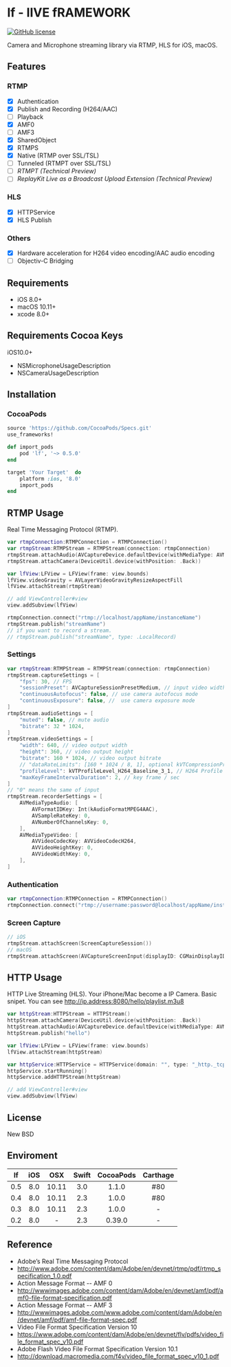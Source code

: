 # lf - lIVE fRAMEWORK
[![GitHub license](https://img.shields.io/badge/license-New%20BSD-blue.svg)](https://raw.githubusercontent.com/shogo4405/lf.swift/master/LICENSE.txt)

Camera and Microphone streaming library via RTMP, HLS for iOS, macOS.

## Features
### RTMP
- [x] Authentication
- [x] Publish and Recording (H264/AAC)
- [ ] Playback
- [x] AMF0
- [ ] AMF3
- [x] SharedObject
- [x] RTMPS
 - [x] Native (RTMP over SSL/TSL)
 - [ ] Tunneled (RTMPT over SSL/TSL)
- [ ] _RTMPT (Technical Preview)_
- [ ] _ReplayKit Live as a Broadcast Upload Extension (Technical Preview)_

### HLS
- [x] HTTPService
- [x] HLS Publish

### Others
- [x] Hardware acceleration for H264 video encoding/AAC audio encoding
- [ ] Objectiv-C Bridging

## Requirements
* iOS 8.0+
* macOS 10.11+
* xcode 8.0+

## Requirements Cocoa Keys
iOS10.0+
* NSMicrophoneUsageDescription
* NSCameraUsageDescription

## Installation
### CocoaPods
```rb
source 'https://github.com/CocoaPods/Specs.git'
use_frameworks!

def import_pods
    pod 'lf', '~> 0.5.0'
end

target 'Your Target'  do
    platform :ios, '8.0'
    import_pods
end
```

## RTMP Usage
Real Time Messaging Protocol (RTMP).
```swift
var rtmpConnection:RTMPConnection = RTMPConnection()
var rtmpStream:RTMPStream = RTMPStream(connection: rtmpConnection)
rtmpStream.attachAudio(AVCaptureDevice.defaultDevice(withMediaType: AVMediaTypeAudio))
rtmpStream.attachCamera(DeviceUtil.device(withPosition: .Back))

var lfView:LFView = LFView(frame: view.bounds)
lfView.videoGravity = AVLayerVideoGravityResizeAspectFill
lfView.attachStream(rtmpStream)

// add ViewController#view
view.addSubview(lfView)

rtmpConnection.connect("rtmp://localhost/appName/instanceName")
rtmpStream.publish("streamName")
// if you want to record a stream.
// rtmpStream.publish("streamName", type: .LocalRecord)
```
### Settings
```swift
var rtmpStream:RTMPStream = RTMPStream(connection: rtmpConnection)
rtmpStream.captureSettings = [
    "fps": 30, // FPS
    "sessionPreset": AVCaptureSessionPresetMedium, // input video width/height
    "continuousAutofocus": false, // use camera autofocus mode
    "continuousExposure": false, //  use camera exposure mode
]
rtmpStream.audioSettings = [
    "muted": false, // mute audio
    "bitrate": 32 * 1024,
]
rtmpStream.videoSettings = [
    "width": 640, // video output width
    "height": 360, // video output height
    "bitrate": 160 * 1024, // video output bitrate
    // "dataRateLimits": [160 * 1024 / 8, 1], optional kVTCompressionPropertyKey_DataRateLimits property
    "profileLevel": kVTProfileLevel_H264_Baseline_3_1, // H264 Profile require "import VideoToolbox"
    "maxKeyFrameIntervalDuration": 2, // key frame / sec
]
// "0" means the same of input
rtmpStream.recorderSettings = [
    AVMediaTypeAudio: [
        AVFormatIDKey: Int(kAudioFormatMPEG4AAC),
        AVSampleRateKey: 0,
        AVNumberOfChannelsKey: 0,
    ],
    AVMediaTypeVideo: [
        AVVideoCodecKey: AVVideoCodecH264,
        AVVideoHeightKey: 0,
        AVVideoWidthKey: 0,
    ],
]
```
### Authentication
```swift
var rtmpConnection:RTMPConnection = RTMPConnection()
rtmpConnection.connect("rtmp://username:password@localhost/appName/instanceName")
```

### Screen Capture
```swift
// iOS
rtmpStream.attachScreen(ScreenCaptureSession())
// macOS
rtmpStream.attachScreen(AVCaptureScreenInput(displayID: CGMainDisplayID()))
```

## HTTP Usage
HTTP Live Streaming (HLS). Your iPhone/Mac become a IP Camera. Basic snipet. You can see http://ip.address:8080/hello/playlist.m3u8 
```swift
var httpStream:HTTPStream = HTTPStream()
httpStream.attachCamera(DeviceUtil.device(withPosition: .Back))
httpStream.attachAudio(AVCaptureDevice.defaultDevice(withMediaType: AVMediaTypeAudio))
httpStream.publish("hello")

var lfView:LFView = LFView(frame: view.bounds)
lfView.attachStream(httpStream)

var httpService:HTTPService = HTTPService(domain: "", type: "_http._tcp", name: "lf", port: 8080)
httpService.startRunning()
httpService.addHTTPStream(httpStream)

// add ViewController#view
view.addSubview(lfView)
```

## License
New BSD

## Enviroment
|lf|iOS|OSX|Swift|CocoaPods|Carthage|
|:----:|:----:|:----:|:----:|:----:|:----:|
|0.5|8.0|10.11|3.0|1.1.0|#80|
|0.4|8.0|10.11|2.3|1.0.0|#80|
|0.3|8.0|10.11|2.3|1.0.0|-|
|0.2|8.0|-|2.3|0.39.0|-|

## Reference
* Adobe’s Real Time Messaging Protocol
 * http://www.adobe.com/content/dam/Adobe/en/devnet/rtmp/pdf/rtmp_specification_1.0.pdf
* Action Message Format -- AMF 0
 * http://wwwimages.adobe.com/content/dam/Adobe/en/devnet/amf/pdf/amf0-file-format-specification.pdf
* Action Message Format -- AMF 3 
 * http://wwwimages.adobe.com/www.adobe.com/content/dam/Adobe/en/devnet/amf/pdf/amf-file-format-spec.pdf
* Video File Format Specification Version 10
 * https://www.adobe.com/content/dam/Adobe/en/devnet/flv/pdfs/video_file_format_spec_v10.pdf
* Adobe Flash Video File Format Specification Version 10.1
 * http://download.macromedia.com/f4v/video_file_format_spec_v10_1.pdf

